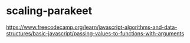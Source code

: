 # scaling-parakeet
https://www.freecodecamp.org/learn/javascript-algorithms-and-data-structures/basic-javascript/passing-values-to-functions-with-arguments
